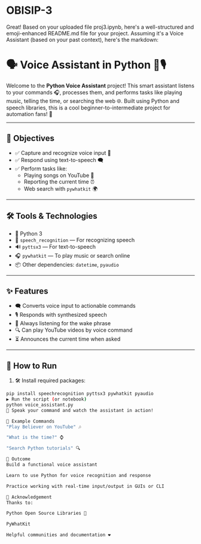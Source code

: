 # OBISIP-3
Great! Based on your uploaded file proj3.ipynb, here's a well-structured and emoji-enhanced README.md file for your project. Assuming it's a Voice Assistant (based on your past context), here's the markdown:
# 🗣️ Voice Assistant in Python 🤖🎙️

Welcome to the **Python Voice Assistant** project! This smart assistant listens to your commands 🎧, processes them, and performs tasks like playing music, telling the time, or searching the web 🌐. Built using Python and speech libraries, this is a cool beginner-to-intermediate project for automation fans! 🚀

---

## 🎯 Objectives

- ✅ Capture and recognize voice input 🎤
- ✅ Respond using text-to-speech 🗨️
- ✅ Perform tasks like:
  - Playing songs on YouTube 🎵
  - Reporting the current time ⏰
  - Web search with `pywhatkit` 🌍

---

## 🛠️ Tools & Technologies

- 🐍 Python 3
- 🧠 `speech_recognition` — For recognizing speech
- 🔊 `pyttsx3` — For text-to-speech
- 🎧 `pywhatkit` — To play music or search online
- 📦 Other dependencies: `datetime`, `pyaudio`

---

## ✨ Features

- 🗨️ Converts voice input to actionable commands
- 🎙️ Responds with synthesized speech
- 🔁 Always listening for the wake phrase
- 🔍 Can play YouTube videos by voice command
- ⏳ Announces the current time when asked

---

## 🚀 How to Run

1. 🛠️ Install required packages:

```bash
pip install speechrecognition pyttsx3 pywhatkit pyaudio
▶️ Run the script (or notebook)
python voice_assistant.py
🎤 Speak your command and watch the assistant in action!

🧠 Example Commands
"Play Believer on YouTube" 🎶

"What is the time?" ⌚

"Search Python tutorials" 🔍

🎯 Outcome
Build a functional voice assistant

Learn to use Python for voice recognition and response

Practice working with real-time input/output in GUIs or CLI

🙏 Acknowledgement
Thanks to:

Python Open Source Libraries 🐍

PyWhatKit

Helpful communities and documentation ❤️

